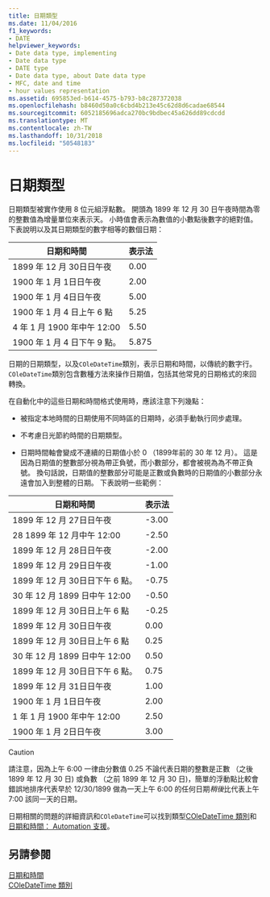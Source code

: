```yaml
---
title: 日期類型
ms.date: 11/04/2016
f1_keywords:
- DATE
helpviewer_keywords:
- Date data type, implementing
- Date data type
- DATE type
- Date data type, about Date data type
- MFC, date and time
- hour values representation
ms.assetid: 695853ed-b614-4575-b793-b8c287372038
ms.openlocfilehash: b8460d50a0c6cbd4b213e45c62d8d6cadae68544
ms.sourcegitcommit: 6052185696adca270bc9bdbec45a626dd89cdcdd
ms.translationtype: MT
ms.contentlocale: zh-TW
ms.lasthandoff: 10/31/2018
ms.locfileid: "50548183"
---
```

# <a name="date-type"></a>日期類型

日期類型被實作使用 8 位元組浮點數。 開頭為 1899 年 12 月 30 日午夜時間為零的整數值為增量單位來表示天。 小時值會表示為數值的小數點後數字的絕對值。 下表說明以及其日期類型的數字相等的數個日期：

|日期和時間|表示法|
|-------------------|--------------------|
|1899 年 12 月 30日日午夜|0.00|
|1900 年 1 月 1日日午夜|2.00|
|1900 年 1 月 4日日午夜|5.00|
|1900 年 1 月 4 日上午 6 點|5.25|
|4 年 1 月 1900 年中午 12:00|5.50|
|1900 年 1 月 4 日下午 9 點。|5.875|

日期的日期類型，以及`COleDateTime`類別，表示日期和時間，以傳統的數字行。 `COleDateTime`類別包含數種方法來操作日期值，包括其他常見的日期格式的來回轉換。

在自動化中的這些日期和時間格式使用時，應該注意下列幾點：

- 被指定本地時間的日期使用不同時區的日期時，必須手動執行同步處理。

- 不考慮日光節約時間的日期類型。

- 日期時間軸會變成不連續的日期值小於 0 （1899年前的 30 年 12 月）。 這是因為日期值的整數部分視為帶正負號，而小數部分，都會被視為為不帶正負號。 換句話說，日期值的整數部分可能是正數或負數時的日期值的小數部分永遠會加入到整體的日期。 下表說明一些範例：

|日期和時間|表示法|
|-------------------|--------------------|
|1899 年 12 月 27日日午夜|-3.00|
|28 1899 年 12 月中午 12:00|-2.50|
|1899 年 12 月 28日日午夜|-2.00|
|1899 年 12 月 29日日午夜|-1.00|
|1899 年 12 月 30日日下午 6 點。|-0.75|
|30 年 12 月 1899 日中午 12:00|-0.50|
|1899 年 12 月 30日日上午 6 點|-0.25|
|1899 年 12 月 30日日午夜|0.00|
|1899 年 12 月 30日日上午 6 點|0.25|
|30 年 12 月 1899 日中午 12:00|0.50|
|1899 年 12 月 30日日下午 6 點。|0.75|
|1899 年 12 月 31日日午夜|1.00|
|1900 年 1 月 1日日午夜|2.00|
|1 年 1 月 1900 年中午 12:00|2.50|
|1900 年 1 月 2日日午夜|3.00|

> [!CAUTION]
>  請注意，因為上午 6:00 一律由分數值 0.25 不論代表日期的整數是正數 （之後 1899 年 12 月 30 日) 或負數 （之前 1899 年 12 月 30 日)，簡單的浮動點比較會錯誤地排序代表早於 12/30/1899 做為一天上午 6:00 的任何日期*稍後*比代表上午 7:00 該同一天的日期。

日期相關的問題的詳細資訊和`COleDateTime`可以找到類型[COleDateTime 類別](../atl-mfc-shared/reference/coledatetime-class.md)和[日期和時間： Automation 支援](../atl-mfc-shared/date-and-time-automation-support.md)。

## <a name="see-also"></a>另請參閱

[日期和時間](../atl-mfc-shared/date-and-time.md)<br/>
[COleDateTime 類別](../atl-mfc-shared/reference/coledatetime-class.md)

